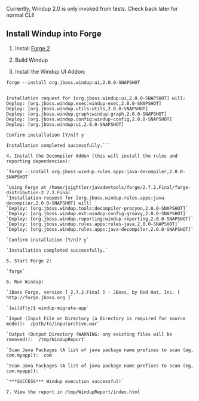 Currently, Windup 2.0 is only invoked from tests. Check back later for normal CLI!

## Install Windup into Forge

1. Install [Forge 2](http://forge.jboss.org/)

2. Build Windup

3. Install the Windup UI Addon:

` forge --install org.jboss.windup:ui,2.0.0-SNAPSHOT `

```  Using Forge at /home/jsightler/javadevtools/forge/2.7.2.Final/forge-distribution-2.7.2.Final

Installation request for [org.jboss.windup:ui,2.0.0-SNAPSHOT] will: 
Deploy: [org.jboss.windup.exec:windup-exec,2.0.0-SNAPSHOT]
Deploy: [org.jboss.windup.utils:utils,2.0.0-SNAPSHOT]
Deploy: [org.jboss.windup.graph:windup-graph,2.0.0-SNAPSHOT]
Deploy: [org.jboss.windup.config:windup-config,2.0.0-SNAPSHOT]
Deploy: [org.jboss.windup:ui,2.0.0-SNAPSHOT] 

Confirm installation [Y/n]? y

Installation completed successfully.```

4. Install the Decompiler Addon (this will install the rules and reporting dependencies):

`forge --install org.jboss.windup.rules.apps:java-decompiler,2.0.0-SNAPSHOT`

`Using Forge at /home/jsightler/javadevtools/forge/2.7.2.Final/forge-distribution-2.7.2.Final`
`Installation request for [org.jboss.windup.rules.apps:java-decompiler,2.0.0-SNAPSHOT] will: `
`Deploy: [org.jboss.windup.tools:decompiler-procyon,2.0.0-SNAPSHOT]`
`Deploy: [org.jboss.windup.ext:windup-config-groovy,2.0.0-SNAPSHOT]`
`Deploy: [org.jboss.windup.reporting:windup-reporting,2.0.0-SNAPSHOT]`
`Deploy: [org.jboss.windup.rules.apps:rules-java,2.0.0-SNAPSHOT]`
`Deploy: [org.jboss.windup.rules.apps:java-decompiler,2.0.0-SNAPSHOT]`

`Confirm installation [Y/n]? y`

`Installation completed successfully.`

5. Start Forge 2:

`forge`

6. Run Windup:

`JBoss Forge, version [ 2.7.2.Final ] - JBoss, by Red Hat, Inc. [ http://forge.jboss.org ]`

`[wildfly]$ windup-migrate-app`

`Input (Input File or Directory (a Directory is required for source mode)):  /path/to/inputarchive.war`

`Output (Output Directory (WARNING: any existing files will be removed)):  /tmp/WindupReport`

`Scan Java Packages (A list of java package name prefixes to scan (eg, com.myapp)):  com`

`Scan Java Packages (A list of java package name prefixes to scan (eg, com.myapp)):  `

`***SUCCESS*** Windup execution successful!`

7. View the report in /tmp/WindupReport/index.html
